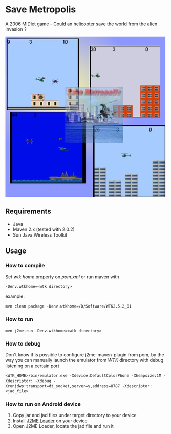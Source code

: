 # Save Metropolis
A 2006 MIDlet game - Could an helicopter save the world from the alien invasion ?

![screenshot](https://github.com/fstarred/save-metropolis/blob/master/docs/picture.jpg?raw=true) 

## Requirements

* Java
* Maven 2.x (tested with 2.0.2)
* Sun Java Wireless Toolkit

## Usage

### How to compile

Set _wtk.home_ property on _pom.xml_ or run maven with 

```
-Denv.wtkhome=<wtk directory>
```

example:
```
mvn clean package -Denv.wtkhome=/D/Software/WTK2.5.2_01
```

### How to run

```
mvn j2me:run -Denv.wtkhome=<wtk directory>
```

### How to debug

Don't know if is possible to configure j2me-maven-plugin from pom, by the way you can manually launch the emulator from *WTK* directory with debug listening on a certain port

```
<WTK_HOME>/bin/emulator.exe -Xdevice:DefaultColorPhone -Xheapsize:1M -Xdescriptor: -Xdebug -Xrunjdwp:transport=dt_socket,server=y,address=8787 -Xdescriptor:<jad_file>
```

### How to run on Android device

1. Copy jar and jad files under target directory to your device
2. Install [J2ME Loader](https://apkpure.com/j2me-loader/ru.playsoftware.j2meloader) on your device
3. Open J2ME Loader, locate the jad file and run it

